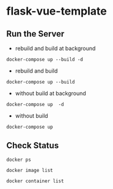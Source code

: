 # flask-vue-template
## Run the Server

- rebuild and build at background

```shell
docker-compose up --build -d
```

- rebuild and build

```shell
docker-compose up --build
```

- without build at background
```shell
docker-compose up  -d
```

- without build
```shell
docker-compose up
```


## Check Status
```shell
docker ps
```

```shell
docker image list
```

```shell
docker container list
```